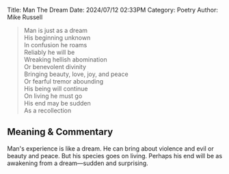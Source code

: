 Title: Man The Dream
Date: 2024/07/12 02:33PM
Category: Poetry
Author: Mike Russell

> Man is just as a dream<br>
> His beginning unknown<br>
> In confusion he roams<br>
> Reliably he will be<br>
> Wreaking hellish abomination<br>
> Or benevolent divinity<br>
> Bringing beauty, love, joy, and peace<br>
> Or fearful tremor abounding<br>
> His being will continue<br>
> On living he must go<br>
> His end may be sudden<br>
> As a recollection

## Meaning & Commentary

Man's experience is like a dream. He can bring about violence and evil or beauty and peace. But his species goes on living. Perhaps his end will be as awakening from a dream—sudden and surprising.
